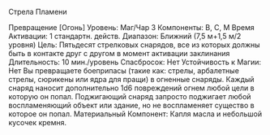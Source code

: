 
Стрела Пламени

Превращение [Огонь]
Уровень: Маг/Чар 3
Компоненты: В, С, М
Время Активации: 1 стандартн. действ.
Диапазон: Ближний (7,5 м+1,5 м/2
уровня)
Цель: Пятьдесят стрелковых снарядов,
все из которых должны быть в контакте
друг с другом в момент активации
заклинания
Длительность: 10 мин./уровень
Спасбросок: Нет
Устойчивость к Магии: Нет
Вы превращаете боеприпасы (такие
как: стрелы, арбалетные стрелы, сюрикены или ядра для пращи) в огненные
снаряды. Каждый снаряд наносит дополнительно 1d6 повреждений огнем
любой цели в которую он попал. Поджигающий снаряд запросто поджигает
любой воспламеняющий объект или
здание, но не воспламеняет существо в
которое он попал.
Материальный Компонент: Капля
масла и небольшой кусочек кремня.